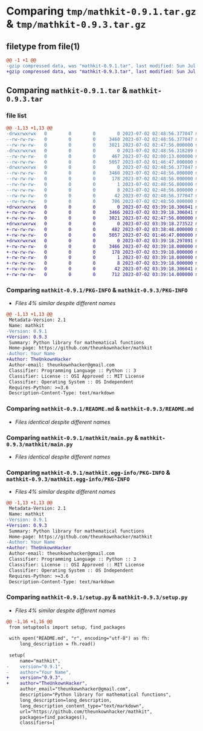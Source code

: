 # Comparing `tmp/mathkit-0.9.1.tar.gz` & `tmp/mathkit-0.9.3.tar.gz`

## filetype from file(1)

```diff
@@ -1 +1 @@
-gzip compressed data, was "mathkit-0.9.1.tar", last modified: Sun Jul  2 02:48:56 2023, max compression
+gzip compressed data, was "mathkit-0.9.3.tar", last modified: Sun Jul  2 03:39:18 2023, max compression
```

## Comparing `mathkit-0.9.1.tar` & `mathkit-0.9.3.tar`

### file list

```diff
@@ -1,13 +1,13 @@
-drwxrwxrwx   0        0        0        0 2023-07-02 02:48:56.377047 mathkit-0.9.1/
--rw-rw-rw-   0        0        0     3460 2023-07-02 02:48:56.377047 mathkit-0.9.1/PKG-INFO
--rw-rw-rw-   0        0        0     3021 2023-07-02 02:47:56.000000 mathkit-0.9.1/README.md
-drwxrwxrwx   0        0        0        0 2023-07-02 02:48:56.318289 mathkit-0.9.1/mathkit/
--rw-rw-rw-   0        0        0      467 2023-07-02 02:00:13.000000 mathkit-0.9.1/mathkit/__init__.py
--rw-rw-rw-   0        0        0     5057 2023-07-02 01:46:47.000000 mathkit-0.9.1/mathkit/main.py
-drwxrwxrwx   0        0        0        0 2023-07-02 02:48:56.377047 mathkit-0.9.1/mathkit.egg-info/
--rw-rw-rw-   0        0        0     3460 2023-07-02 02:48:56.000000 mathkit-0.9.1/mathkit.egg-info/PKG-INFO
--rw-rw-rw-   0        0        0      178 2023-07-02 02:48:56.000000 mathkit-0.9.1/mathkit.egg-info/SOURCES.txt
--rw-rw-rw-   0        0        0        1 2023-07-02 02:48:56.000000 mathkit-0.9.1/mathkit.egg-info/dependency_links.txt
--rw-rw-rw-   0        0        0        8 2023-07-02 02:48:56.000000 mathkit-0.9.1/mathkit.egg-info/top_level.txt
--rw-rw-rw-   0        0        0       42 2023-07-02 02:48:56.377047 mathkit-0.9.1/setup.cfg
--rw-rw-rw-   0        0        0      706 2023-07-02 02:48:50.000000 mathkit-0.9.1/setup.py
+drwxrwxrwx   0        0        0        0 2023-07-02 03:39:18.306041 mathkit-0.9.3/
+-rw-rw-rw-   0        0        0     3466 2023-07-02 03:39:18.306041 mathkit-0.9.3/PKG-INFO
+-rw-rw-rw-   0        0        0     3021 2023-07-02 02:47:56.000000 mathkit-0.9.3/README.md
+drwxrwxrwx   0        0        0        0 2023-07-02 03:39:18.273522 mathkit-0.9.3/mathkit/
+-rw-rw-rw-   0        0        0      482 2023-07-02 03:38:48.000000 mathkit-0.9.3/mathkit/__init__.py
+-rw-rw-rw-   0        0        0     5057 2023-07-02 01:46:47.000000 mathkit-0.9.3/mathkit/main.py
+drwxrwxrwx   0        0        0        0 2023-07-02 03:39:18.297891 mathkit-0.9.3/mathkit.egg-info/
+-rw-rw-rw-   0        0        0     3466 2023-07-02 03:39:18.000000 mathkit-0.9.3/mathkit.egg-info/PKG-INFO
+-rw-rw-rw-   0        0        0      178 2023-07-02 03:39:18.000000 mathkit-0.9.3/mathkit.egg-info/SOURCES.txt
+-rw-rw-rw-   0        0        0        1 2023-07-02 03:39:18.000000 mathkit-0.9.3/mathkit.egg-info/dependency_links.txt
+-rw-rw-rw-   0        0        0        8 2023-07-02 03:39:18.000000 mathkit-0.9.3/mathkit.egg-info/top_level.txt
+-rw-rw-rw-   0        0        0       42 2023-07-02 03:39:18.306041 mathkit-0.9.3/setup.cfg
+-rw-rw-rw-   0        0        0      712 2023-07-02 03:39:14.000000 mathkit-0.9.3/setup.py
```

### Comparing `mathkit-0.9.1/PKG-INFO` & `mathkit-0.9.3/PKG-INFO`

 * *Files 4% similar despite different names*

```diff
@@ -1,13 +1,13 @@
 Metadata-Version: 2.1
 Name: mathkit
-Version: 0.9.1
+Version: 0.9.3
 Summary: Python library for mathematical functions
 Home-page: https://github.com/theunkownhacker/mathkit
-Author: Your Name
+Author: TheUnkownHacker
 Author-email: theunkownhacker@gmail.com
 Classifier: Programming Language :: Python :: 3
 Classifier: License :: OSI Approved :: MIT License
 Classifier: Operating System :: OS Independent
 Requires-Python: >=3.6
 Description-Content-Type: text/markdown
```

### Comparing `mathkit-0.9.1/README.md` & `mathkit-0.9.3/README.md`

 * *Files identical despite different names*

### Comparing `mathkit-0.9.1/mathkit/main.py` & `mathkit-0.9.3/mathkit/main.py`

 * *Files identical despite different names*

### Comparing `mathkit-0.9.1/mathkit.egg-info/PKG-INFO` & `mathkit-0.9.3/mathkit.egg-info/PKG-INFO`

 * *Files 4% similar despite different names*

```diff
@@ -1,13 +1,13 @@
 Metadata-Version: 2.1
 Name: mathkit
-Version: 0.9.1
+Version: 0.9.3
 Summary: Python library for mathematical functions
 Home-page: https://github.com/theunkownhacker/mathkit
-Author: Your Name
+Author: TheUnkownHacker
 Author-email: theunkownhacker@gmail.com
 Classifier: Programming Language :: Python :: 3
 Classifier: License :: OSI Approved :: MIT License
 Classifier: Operating System :: OS Independent
 Requires-Python: >=3.6
 Description-Content-Type: text/markdown
```

### Comparing `mathkit-0.9.1/setup.py` & `mathkit-0.9.3/setup.py`

 * *Files 4% similar despite different names*

```diff
@@ -1,16 +1,16 @@
 from setuptools import setup, find_packages
 
 with open("README.md", "r", encoding="utf-8") as fh:
     long_description = fh.read()
 
 setup(
     name="mathkit",
-    version="0.9.1",
-    author="Your Name",
+    version="0.9.3",
+    author="TheUnkownHacker",
     author_email="theunkownhacker@gmail.com",
     description="Python library for mathematical functions",
     long_description=long_description,
     long_description_content_type="text/markdown",
     url="https://github.com/theunkownhacker/mathkit",
     packages=find_packages(),
     classifiers=[
```

